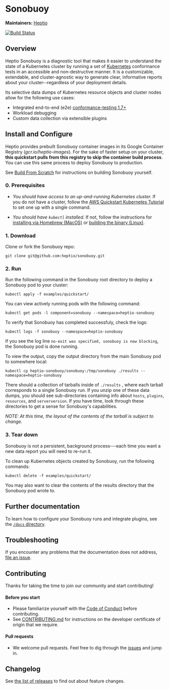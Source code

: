 # Sonobuoy

**Maintainers:** [Heptio][0]

[![Build Status][1]][2]


## Overview

Heptio Sonobuoy is a diagnostic tool that makes it easier to understand the state of a Kubernetes cluster by running a set of [Kubernetes][3] conformance tests in an accessible and non-destructive manner. It is a customizable, extendable, and cluster-agnostic way to generate clear, informative reports about your cluster--regardless of your deployment details.

Its selective data dumps of Kubernetes resource objects and cluster nodes allow for the following use cases:

* Integrated end-to-end (e2e) [conformance-testing 1.7+][13]
* Workload debugging
* Custom data collection via extensible plugins

## Install and Configure

Heptio provides prebuilt Sonobuoy container images in its Google Container Registry (*gcr.io/heptio-images*). For the sake of faster setup on your cluster, **this quickstart pulls from this registry to skip the container build process**. You can use this same process to deploy Sonobuoy to production.

See [Build From Scratch][4] for instructions on building Sonobuoy yourself.


### 0. Prerequisites

* *You should have access to an up-and-running Kubernetes cluster.* If you do not have a cluster, follow the [AWS Quickstart Kubernetes Tutorial][5] to set one up with a single command.

* *You should have `kubectl` installed.* If not, follow the instructions for [installing via Homebrew (MacOS)][6] or [building the binary (Linux)][7].


### 1. Download
Clone or fork the Sonobuoy repo:
```
git clone git@github.com:heptio/sonobuoy.git
```


### 2. Run

Run the following command in the Sonobuoy root directory to deploy a Sonobuoy pod to your cluster:
```
kubectl apply -f examples/quickstart/
```

You can view actively running pods with the following command:
```
kubectl get pods -l component=sonobuoy --namespace=heptio-sonobuoy
```

To verify that Sonobuoy has completed successfuly, check the logs:
```
kubectl logs -f sonobuoy --namespace=heptio-sonobuoy
```
If you see the log line `no-exit was specified, sonobuoy is now blocking`, the Sonobuoy pod is done running.

To view the output, copy the output directory from the main Sonobuoy pod to somewhere local:
```
kubectl cp heptio-sonobuoy/sonobuoy:/tmp/sonobuoy ./results --namespace=heptio-sonobuoy
```

There should a collection of tarballs inside of `./results` , where each tarball corresponds to a single Sonobuoy run. If you unzip one of these data dumps, you should see sub-directories containing info about `hosts`, `plugins`, `resources`, and `serverversion`. If you have time, look through these directories to get a sense for Sonobuoy's capabilities.

*NOTE: At this time, the layout of the contents of the tarball is subject to change.*

### 3. Tear down

Sonobuoy is not a persistent, background process---each time you want a new data report you will need to re-run it.

To clean up Kubernetes objects created by Sonobuoy, run the following commands:
```
kubectl delete -f examples/quickstart/
```
You may also want to clear the contents of the results directory that the Sonobuoy pod wrote to.


## Further documentation

 To learn how to configure your Sonobuoy runs and integrate plugins, see the [`/docs` directory][9].

## Troubleshooting

If you encounter any problems that the documentation does not address, [file an issue][10].  

## Contributing

Thanks for taking the time to join our community and start contributing!

#### Before you start

* Please familiarize yourself with the [Code of
Conduct][12] before contributing.
* See [CONTRIBUTING.md][11] for instructions on the
developer certificate of origin that we require.

#### Pull requests

* We welcome pull requests. Feel free to dig through the [issues][10] and jump in.


## Changelog

See [the list of releases](/CHANGELOG.md) to find out about feature changes.

[0]: https://github.com/heptio
[1]: https://jenkins.i.heptio.com/buildStatus/icon?job=sonobuoy-master-deployer
[2]: https://jenkins.i.heptio.com/job/sonobuoy-master-deployer/
[3]: https://github.com/kubernetes/kubernetes
[4]: /docs/build-from-scratch.md
[5]: http://docs.heptio.com/content/tutorials/aws-cloudformation-k8s.html
[6]: https://kubernetes.io/docs/tasks/tools/install-kubectl/#install-with-homebrew-on-macos
[7]: https://kubernetes.io/docs/tasks/tools/install-kubectl/#tabset-1
[8]: https://kubernetes.io/docs/tasks/configure-pod-container/configure-persistent-volume-storage/
[9]: /docs
[10]: https://github.com/heptio/sonobuoy/issues
[11]: /CONTRIBUTING.md
[12]: /CODE_OF_CONDUCT.md
[13]: /docs/conformance-testing.md
